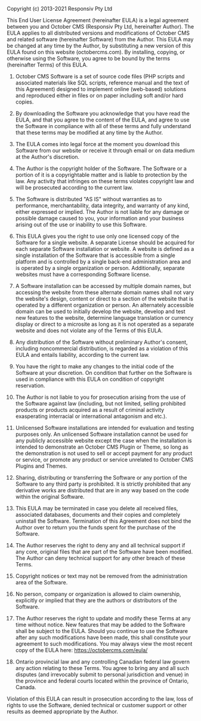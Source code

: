 Copyright (c) 2013-2021 Responsiv Pty Ltd

This End User License Agreement (hereinafter EULA) is a legal agreement between you and October CMS (Responsiv Pty Ltd, hereinafter Author). The EULA applies to all distributed versions and modifications of October CMS and related software (hereinafter Software) from the Author. This EULA may be changed at any time by the Author, by substituting a new version of this EULA found on this website (octobercms.com). By installing, copying, or otherwise using the Software, you agree to be bound by the terms (hereinafter Terms) of this EULA.

1. October CMS Software is a set of source code files (PHP scripts and associated materials like SQL scripts, reference manual and the text of this Agreement) designed to implement online (web-based) solutions and reproduced either in files or on paper including soft and/or hard copies.

2. By downloading the Software you acknowledge that you have read the EULA, and that you agree to the content of the EULA, and agree to use the Software in compliance with all of these terms and fully understand that these terms may be modified at any time by the Author.

3. The EULA comes into legal force at the moment you download this Software from our website or receive it through email or on data medium at the Author's discretion.

4. The Author is the copyright holder of the Software. The Software or a portion of it is a copyrightable matter and is liable to protection by the law. Any activity that infringes on these terms violates copyright law and will be prosecuted according to the current law.

5. The Software is distributed "AS IS" without warranties as to performance, merchantability, data integrity, and warranty of any kind, either expressed or implied. The Author is not liable for any damage or possible damage caused to you, your information and your business arising out of the use or inability to use this Software.

6. This EULA gives you the right to use only one licensed copy of the Software for a single website. A separate License should be acquired for each separate Software installation or website. A website is defined as a single installation of the Software that is accessible from a single platform and is controlled by a single back-end administration area and is operated by a single organization or person. Additionally, separate websites must have a corresponding Software license.

7. A Software installation can be accessed by multiple domain names, but accessing the website from these alternate domain names shall not vary the website's design, content or direct to a section of the website that is operated by a different organization or person. An alternately accessible domain can be used to initially develop the website, develop and test new features to the website, determine language translation or currency display or direct to a microsite as long as it is not operated as a separate website and does not violate any of the Terms of this EULA.

8. Any distribution of the Software without preliminary Author's consent, including noncommercial distribution, is regarded as a violation of this EULA and entails liability, according to the current law.

9. You have the right to make any changes to the initial code of the Software at your discretion. On condition that further on the Software is used in compliance with this EULA on condition of copyright reservation.

10. The Author is not liable to you for prosecution arising from the use of the Software against law (including, but not limited, selling prohibited products or products acquired as a result of criminal activity exasperating interracial or international antagonism and etc.).

11. Unlicensed Software installations are intended for evaluation and testing purposes only. An unlicensed Software installation cannot be used for any publicly accessible website except the case when the installation is intended to demonstrate an October CMS Plugin or Theme, so long as the demonstration is not used to sell or accept payment for any product or service, or promote any product or service unrelated to October CMS Plugins and Themes.

12. Sharing, distributing or transferring the Software or any portion of the Software to any third party is prohibited. It is strictly prohibited that any derivative works are distributed that are in any way based on the code within the original Software.

13. This EULA may be terminated in case you delete all received files, associated databases, documents and their copies and completely uninstall the Software. Termination of this Agreement does not bind the Author over to return you the funds spent for the purchase of the Software.

14. The Author reserves the right to deny any and all technical support if any core, original files that are part of the Software have been modified. The Author can deny technical support for any other breach of these Terms.

15. Copyright notices or text may not be removed from the administration area of the Software.

16. No person, company or organization is allowed to claim ownership, explicitly or implied that they are the authors or distributors of the Software.

17. The Author reserves the right to update and modify these Terms at any time without notice. New features that may be added to the Software shall be subject to the EULA. Should you continue to use the Software after any such modifications have been made, this shall constitute your agreement to such modifications. You may always view the most recent copy of the EULA here: https://octobercms.com/eula/

18. Ontario provincial law and any controlling Canadian federal law govern any action relating to these Terms. You agree to bring any and all such disputes (and irrevocably submit to personal jurisdiction and venue) in the province and federal courts located within the province of Ontario, Canada.

Violation of this EULA can result in prosecution according to the law, loss of rights to use the Software, denied technical or customer support or other results as deemed appropriate by the Author.
